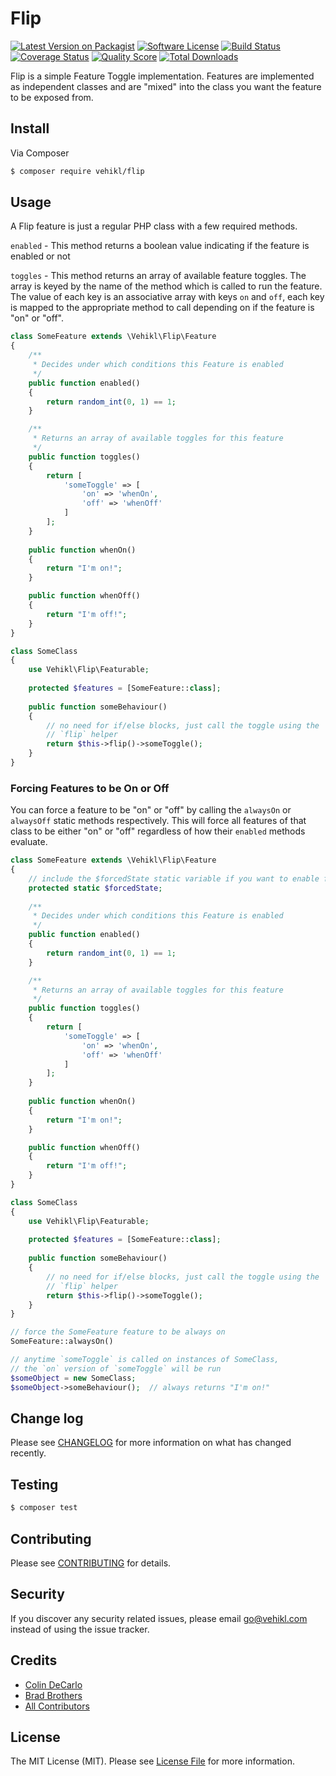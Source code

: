 # Flip

[![Latest Version on Packagist][ico-version]][link-packagist]
[![Software License][ico-license]](LICENSE.md)
[![Build Status][ico-travis]][link-travis]
[![Coverage Status][ico-scrutinizer]][link-scrutinizer]
[![Quality Score][ico-code-quality]][link-code-quality]
[![Total Downloads][ico-downloads]][link-downloads]

Flip is a simple Feature Toggle implementation. Features are implemented as independent classes and are "mixed" into
the class you want the feature to be exposed from.

## Install

Via Composer

``` bash
$ composer require vehikl/flip
```

## Usage

A Flip feature is just a regular PHP class with a few required methods.

`enabled` - This method returns a boolean value indicating if the feature is enabled or not

`toggles` - This method returns an array of available feature toggles. The array is keyed by the name of the method which
is called to run the feature. The value of each key is an associative array with keys `on` and `off`, each key
is mapped to the appropriate method to call depending on if the feature is "on" or "off". 

``` php
class SomeFeature extends \Vehikl\Flip\Feature
{
    /**
     * Decides under which conditions this Feature is enabled
     */
    public function enabled()
    {
        return random_int(0, 1) == 1;
    }

    /**
     * Returns an array of available toggles for this feature
     */
    public function toggles()
    {
        return [
            'someToggle' => [
                'on' => 'whenOn',
                'off' => 'whenOff'
            ]
        ];
    }
    
    public function whenOn()
    {
        return "I'm on!";
    }

    public function whenOff()
    {
        return "I'm off!";
    }
}

class SomeClass
{
    use Vehikl\Flip\Featurable;
    
    protected $features = [SomeFeature::class];
    
    public function someBehaviour()
    {
        // no need for if/else blocks, just call the toggle using the
        // `flip` helper
        return $this->flip()->someToggle();
    }
}
```

### Forcing Features to be On or Off

You can force a feature to be "on" or "off" by calling the `alwaysOn` or `alwaysOff` static methods respectively. This
will force all features of that class to be either "on" or "off" regardless of how their `enabled` methods evaluate.

```php
class SomeFeature extends \Vehikl\Flip\Feature
{
    // include the $forcedState static variable if you want to enable forcing state
    protected static $forcedState;
    
    /**
     * Decides under which conditions this Feature is enabled
     */
    public function enabled()
    {
        return random_int(0, 1) == 1;
    }

    /**
     * Returns an array of available toggles for this feature
     */
    public function toggles()
    {
        return [
            'someToggle' => [
                'on' => 'whenOn',
                'off' => 'whenOff'
            ]
        ];
    }
    
    public function whenOn()
    {
        return "I'm on!";
    }

    public function whenOff()
    {
        return "I'm off!";
    }
}

class SomeClass
{
    use Vehikl\Flip\Featurable;
    
    protected $features = [SomeFeature::class];
    
    public function someBehaviour()
    {
        // no need for if/else blocks, just call the toggle using the
        // `flip` helper
        return $this->flip()->someToggle();
    }
}

// force the SomeFeature feature to be always on
SomeFeature::alwaysOn()

// anytime `someToggle` is called on instances of SomeClass,
// the `on` version of `someToggle` will be run 
$someObject = new SomeClass;
$someObject->someBehaviour();  // always returns "I'm on!"
```

## Change log

Please see [CHANGELOG](CHANGELOG.md) for more information on what has changed recently.

## Testing

``` bash
$ composer test
```

## Contributing

Please see [CONTRIBUTING](CONTRIBUTING.md) for details.

## Security

If you discover any security related issues, please email go@vehikl.com instead of using the issue tracker.

## Credits

- [Colin DeCarlo][link-colin]
- [Brad Brothers][link-brad]
- [All Contributors][link-contributors]

## License

The MIT License (MIT). Please see [License File](LICENSE.md) for more information.

[ico-version]: https://img.shields.io/packagist/v/vehikl/flip.svg?style=flat-square
[ico-license]: https://img.shields.io/badge/license-MIT-brightgreen.svg?style=flat-square
[ico-travis]: https://img.shields.io/travis/vehikl/flip/master.svg?style=flat-square
[ico-scrutinizer]: https://img.shields.io/scrutinizer/coverage/g/vehikl/flip.svg?style=flat-square
[ico-code-quality]: https://img.shields.io/scrutinizer/g/vehikl/flip.svg?style=flat-square
[ico-downloads]: https://img.shields.io/packagist/dt/vehikl/flip.svg?style=flat-square

[link-packagist]: https://packagist.org/packages/vehikl/flip
[link-travis]: https://travis-ci.org/vehikl/flip
[link-scrutinizer]: https://scrutinizer-ci.com/g/vehikl/flip/code-structure
[link-code-quality]: https://scrutinizer-ci.com/g/vehikl/flip
[link-downloads]: https://packagist.org/packages/vehikl/flip
[link-colin]: https://github.com/colindecarlo
[link-brad]: https://github.com/bbrothers
[link-contributors]: ../../contributors
